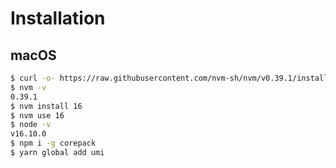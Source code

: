 # Installation

## macOS

```bash
$ curl -o- https://raw.githubusercontent.com/nvm-sh/nvm/v0.39.1/install.sh | bash
$ nvm -v
0.39.1
$ nvm install 16
$ nvm use 16
$ node -v
v16.10.0
$ npm i -g corepack
$ yarn global add umi
```